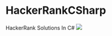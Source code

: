 # HackerRankCSharp
HackerRank Solutions In C#
![](https://vistr.dev/badge?repo=bhavinpanara22.HackerRankCSharp)
